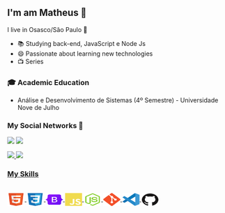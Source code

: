 

<!--
**matheusgoncalvess/matheusgoncalvess** is a ✨ _special_ ✨ repository because its `README.md` (this file) appears on your GitHub profile.
### Hi there 👋
Here are some ideas to get you started:
-->


## I'm am Matheus 👋

 I live in Osasco/São Paulo :house_with_garden:

- :books: Studying back-end, JavaScript e Node Js
- :smile: Passionate about learning new technologies
- :tv: Series

### :mortar_board: Academic Education
- Análise e Desenvolvimento de Sistemas (4º Semestre) - Universidade Nove de Julho

</div>
  

### My Social Networks 📍

 [<img src="https://img.shields.io/badge/linkedin-%230077B5.svg?&style=for-the-badge&logo=linkedin&logoColor=white" />](https://www.linkedin.com/in/matheus-gon%C3%A7alves-de-oliveira-6828b1193/) 
 <a href = "mailto: matheusgoliveira177@gmail.com"><img src="https://img.shields.io/badge/-Gmail-%23333?style=for-the-badge&logo=gmail&logoColor=white" target="_blank"></a>
 
 
 <div>
   
  <a href="https://github.com/matheusgoncalvess">
   
  <img height="160em" src="https://github-readme-stats.vercel.app/api?username=matheusgoncalvess&show_icons=true&theme=dark&include_all_commits=true&count_private=true"/>
  
     
     
  <img height="160em" src="https://github-readme-stats.vercel.app/api/top-langs/?username=matheusgoncalvess&layout=compact&langs_count=7&theme=dark&hide_border=false"/>
  
</div>


### My Skills
  <div style="display: inline_block"><br>
  <img align="center" alt="matheus-HTML" height="30" width="40" src="https://raw.githubusercontent.com/devicons/devicon/master/icons/html5/html5-original.svg">
  <img align="center" alt="matheus-CSS" height="30" width="40" src="https://raw.githubusercontent.com/devicons/devicon/master/icons/css3/css3-original.svg">
   <img align="center" alt="matheus-Bootstrap" height="30" width="40" src="https://github.com/devicons/devicon/blob/master/icons/bootstrap/bootstrap-original.svg">
  <img align="center" alt="matheus-Js" height="30" width="40" src="https://raw.githubusercontent.com/devicons/devicon/master/icons/javascript/javascript-plain.svg">
  <img align="center" alt="matheus-Node" height="30" width="40" src="https://github.com/devicons/devicon/blob/master/icons/nodejs/nodejs-original.svg">
  <img align="center" alt="matheus-git" height="30" width="40" src="https://github.com/devicons/devicon/blob/master/icons/git/git-original.svg">
  <img align="center" alt="matheus-vs" height="30" width="40" src="https://github.com/devicons/devicon/blob/master/icons/vscode/vscode-original.svg">
  <img align="center" alt="matheus-github" height="30" width="40" src="https://github.com/devicons/devicon/blob/master/icons/github/github-original.svg">

  
 </div>

